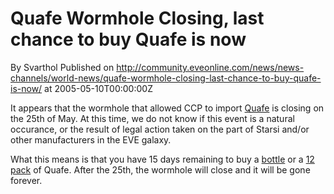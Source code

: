 # Quafe Wormhole Closing, last chance to buy Quafe is now
By Svarthol
Published on http://community.eveonline.com/news/news-channels/world-news/quafe-wormhole-closing-last-chance-to-buy-quafe-is-now/ at 2005-05-10T00:00:00Z

It appears that the wormhole that allowed CCP to import [Quafe](http://myeve.eve-online.com/news.asp?a=single&nid=630&tid=1) is closing on the 25th of May. At this time, we do not know if this event is a natural occurance, or the result of legal action taken on the part of Starsi and/or other manufacturers in the EVE galaxy.  
  
What this means is that you have 15 days remaining to buy a [bottle](http://www.eve-online.com/store/comersus_viewItem.asp?idProduct=47) or a [12 pack](http://www.eve-online.com/store/comersus_viewItem.asp?idProduct=48) of Quafe. After the 25th, the wormhole will close and it will be gone forever.

